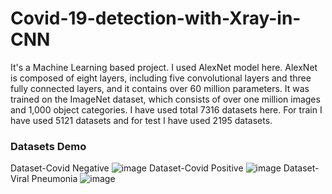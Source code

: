 # Covid-19-detection-with-Xray-in-CNN
It's a Machine Learning based project. I used AlexNet model here. AlexNet is composed of eight layers, including five convolutional layers and three fully connected layers, and it contains over 60 million parameters. It was trained on the ImageNet dataset, which consists of over one million images and 1,000 object categories. I have used total 7316 datasets here. For train I have used 5121 datasets and for test I have used 2195 datasets. 

### Datasets Demo

Dataset-Covid Negative
![image](https://user-images.githubusercontent.com/24592387/229773777-7144485d-be32-46ca-a7e8-9286085ff909.png)
Dataset-Covid Positive
![image](https://user-images.githubusercontent.com/24592387/229773914-f301745f-2d8d-4e12-86c5-e72eebd3c5b5.png)
Dataset-Viral Pneumonia
![image](https://user-images.githubusercontent.com/24592387/229774143-efd9e8cb-4444-4112-85ea-7669fe735e64.png)
